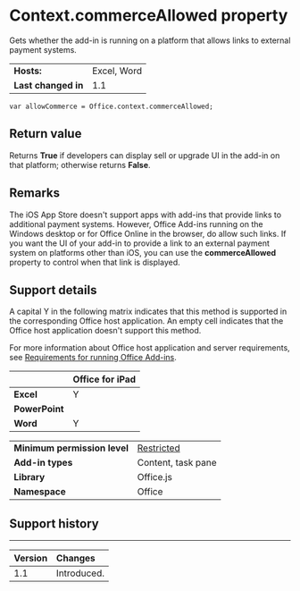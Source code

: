 
# Context.commerceAllowed property
Gets whether the add-in is running on a platform that allows links to external payment systems.

|||
|:-----|:-----|
|**Hosts:**|Excel, Word|
|**Last changed in**|1.1|

```
var allowCommerce = Office.context.commerceAllowed;
```


## Return value

Returns **True** if developers can display sell or upgrade UI in the add-in on that platform; otherwise returns **False**.


## Remarks

The iOS App Store doesn't support apps with add-ins that provide links to additional payment systems. However, Office Add-ins running on the Windows desktop or for Office Online in the browser, do allow such links. If you want the UI of your add-in to provide a link to an external payment system on platforms other than iOS, you can use the  **commerceAllowed** property to control when that link is displayed.


## Support details


A capital Y in the following matrix indicates that this method is supported in the corresponding Office host application. An empty cell indicates that the Office host application doesn't support this method.

For more information about Office host application and server requirements, see [Requirements for running Office Add-ins](../../docs/overview/requirements-for-running-office-add-ins.md).


||**Office for iPad**|
|:-----|:-----|
|**Excel**|Y|
|**PowerPoint**||
|**Word**|Y|

|||
|:-----|:-----|
|**Minimum permission level**|[Restricted](../../docs/develop/requesting-permissions-for-api-use-in-content-and-task-pane-add-ins.md)|
|**Add-in types**|Content, task pane|
|**Library**|Office.js|
|**Namespace**|Office|

## Support history



****


|**Version**|**Changes**|
|:-----|:-----|
|1.1|Introduced.|
